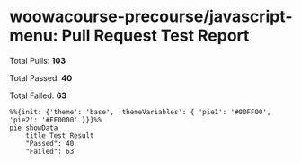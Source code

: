 # woowacourse-precourse/javascript-menu: Pull Request Test Report

Total Pulls: **103**

Total Passed: **40**

Total Failed: **63**

```mermaid
%%{init: {'theme': 'base', 'themeVariables': { 'pie1': '#00FF00', 'pie2': '#FF0000' }}}%%
pie showData
    title Test Result
    "Passed": 40
    "Failed": 63
```
